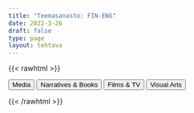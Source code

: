 ```yaml
---
title: "Teemasanasto: FIN-ENG"
date: 2022-3-26
draft: false
type: page
layout: tehtava
---
```

{{< rawhtml >}}
<link rel="stylesheet" type="text/css" href="/css/flashcard1.css"/>
<html>
 <body>
 <div id="cardArea"></div>
<div id=valikko>
<button id="teema1">Media</button>  <button id="teema2">Narratives & Books</button>   <button id="teema3">Films & TV</button>   <button id="teema4">Visual Arts</button>
</div>
  <div id="lukumaara"></div>
  <div id="buttonArea" class="grid grid-cols-3"></div>
 </body>
</html>

<script> 
$(document).ready(function() {

  var currentQuestion = 0;
  var qbank = [
	["mainostaulu", "billboard"], 
	["tuoreimmat uutiset", "breaking news"], 
	["sensuuri, valvonta", "censorship"], 
	["kuluttaja", "consumer"], 
	["tarkastaa faktat", "fact-check"], 
	["valeuutinen", "fake news"], 
	["valtamedia", "mainstream media"], 
	["joukkotiedotusvälineet, massamedia", "mass media"], 
	["median puolueellisuus", "media bias"], 
	["medialukutaito", "media literacy"], 
	["tiedotusväline", "media outlet"], 
	["multimedia (monia mediamuotoja yhdistelevä media)", "multimedia"], 
	["uutiskatsaus", "news bulletin"], 
	["uutisarvoinen, uutiskynnyksen ylittävä", "newsworthy"], 
	["kohdeyleisö", "target audience"], 
	[], 
	["kuuluttaja", "announcer"], 
	["uutisankkuri", "anchor"], 
	["lähetys, lähettää ohjelmaa", "broadcast"], 
	["kanava", "channel"], 
	["kommentaattori, selostaja", "commentator"], 
	["mainos(-elokuva)", "commercial"], 
	["(live-)kuvamateriaali", "(live) footage"], 
	["taajuus", "frequency"], 
	["uutistenlukija", "newsreader"], 
	["juontaja", "presenter"], 
	["paras katselu-/kuunteluaika", "prime time"], 
	["televisioida", "televise"], 
	["säätoimittaja", "weather reporter"], 
	[], 
	["mainos, ilmoitus", "advertisement, advert, ad"], 
	["artikkeli", "article"], 
	["täysikokoinen (laatu-)sanomalehti", "broadsheet"], 
	["artikkelin kirjoittajan nimi / nimen paikka", "byline"], 
	["kuvateksti", "caption"], 
	["levikki", "circulation"], 
	["kolumni, mielipidekirjoitus", "column"], 
	["kolumnisti", "columnist"], 
	["sarjakuva", "comic strip"], 
	["tekijänoikeus", "copyright"], 
	["kirjeenvaihtaja", "correspondent"], 
	["uutispeitto, uutisointi", "coverage"], 
	["painos, (lehden) numero", "edition"], 
	["päätoimittaja", "editor (-in-chief)"], 
	["pääkirjoitus", "editorial"], 
	["erikoisartikkeli", "feature"], 
	["otsikko", "headline"], 
	["tutkiva journalismi", "investigative journalism"], 
	["lehden numero", "issue"], 
	["toimittaja, journalisti", "journalist"], 
	["taitto, asettelu, ulkoasu", "layout"], 
	["aikakauslehti", "magazine"], 
	["uutistoimisto", "news agency"], 
	["sanomalehti", "newspaper"], 
	["aikakauslehti", "periodical"], 
	["lehdistö", "the press"], 
	["painomedia", "print media"], 
	["julkaisu", "publication"], 
	["kustantaja, kustantamo", "publisher"], 
	["toimittaja, reportteri", "reporter"], 
	["jymyuutinen, skuuppi", "scoop"], 
	["tilata (lehteä)", "subscribe to"], 
	["tilaus", "subscription"], 
	["iltapäivälehti", "tabloid"], 
	["keltainen lehdistö, sensaatiolehdistö", "tabloid journalism, yellow journalism"], 
	[], 
	["algoritmi", "algorithm"], 
	["sovellus", "application, app"], 
	["banneri, mainospalkki", "banner"], 
	["klikkiotsikko", "clickbait"], 
	["joukkoistaminen, yleisön osallistaminen", "crowdsourcing"], 
	["syöte, uutissyöte", "feed"], 
	["suoratoisto", "livestream"], 
	["meemi", "meme"], 
	["maksumuuri", "paywall"], 
	["podcast, verkossa julkaistu äänitallenne", "podcast"], 
	["julkaista, julkaisu", "post"], 
	["hakukone", "search engine"], 
	["suoratoistoalusta", "streaming platform"], 
	["tägi, merkintä, tunniste, tägätä, merkitä", "tag"], 
	["muodikas, suosittu", "trending"], 
	["trolli, ihminen, joka provosoi kommenteillaan netissä", "troll"], 
	["tviitti; tviitata, julkaista tviitti", "tweet"], 
	["katsoja", "viewer"], 
	["vlogi, videoblogi", "vlog (video blog)"], 
	["viraali, nopean internetsuosion saanut asia tai tapahtuma", "viral"], 
  ];

beginActivity();
  edellinen();
  random();
  seuraava();
  kortinVaihto();

  	$("#teema1").on("click", function(){
    currentQuestion = 0;
    beginActivity();
    })
    $("#teema2").on("click", function(){
    currentQuestion = 46;
    beginActivity();
    })
    $("#teema3").on("click", function(){
    currentQuestion = 114;
    beginActivity();
    })
    $("#teema4").on("click", function(){
    currentQuestion = 223;
    beginActivity();
    })

  window.addEventListener('keydown', (e) => {
    if (e.keyCode === 32 && e.target === document.body) {
      e.preventDefault();
    }
  });

  document.body.onkeydown = function(event) {
    event = event || window.event;
    var keycode = event.charCode || event.keyCode;
    if (keycode === 37 && currentQuestion > 0) {
      currentQuestion--;
      beginActivity();
    }

    if (keycode === 82) {
      var randomNumber = Math.floor(Math.random() * qbank.length);
      currentQuestion = randomNumber;
      beginActivity();
    }

    if (keycode === 39 && currentQuestion < qbank.length - 1) {
      currentQuestion++;
      beginActivity();
    }

    if (keycode === 32) {
      var parentDiv = document.getElementById("cardArea");
      var childDiv = document.getElementById("card1");
      if (parentDiv.contains(childDiv)) {
        $("#cardArea").empty()
        $("#cardArea").append('<div id="card2" class="card">' + qbank[currentQuestion][1] + '</div>')
        $("#card2").css("background-color", "#00473c")
      } else {
        $("#cardArea").empty()
        $("#cardArea").append('<div id="card1" class="card">' + qbank[currentQuestion][0] + '</div>')
        $("#card1").css("background-color", "#1F2937")
      }
    }

  }

  function beginActivity() {
    $("#cardArea").empty();
    $("#cardArea").append('<div id="card1" class="card">' + qbank[currentQuestion][0] + '</div>');
    $("#card1").css("background-color", "#1F2937");
    $("#lukumaara").empty();
    var korttia = document.createElement('div')
    korttia.innerHTML = currentQuestion + 1 + " / " + qbank.length;
    document.getElementById('lukumaara').appendChild(korttia);
  }

  function kortinVaihto() {
    $("#cardArea").on("click", function() {
      var parentDiv = document.getElementById("cardArea");
      var childDiv = document.getElementById("card1");
      if (parentDiv.contains(childDiv)) {
        $("#cardArea").empty()
        $("#cardArea").append('<div id="card2" class="card">' + qbank[currentQuestion][1] + '</div>')
        $("#card2").css("background-color", "#00473c")
      } else {
        $("#cardArea").empty()
        $("#cardArea").append('<div id="card1" class="card">' + qbank[currentQuestion][0] + '</div>')
        $("#card1").css("background-color", "#1F2937")
      }
    })
  }


  function edellinen() {
    $("#buttonArea").append('<div id="prevButton">Edellinen</div>');
    $("#prevButton").on("click", function() {
      if (currentQuestion > 0) {
        currentQuestion--;
        beginActivity();
      }
    })
  }

  function random() {
    $("#buttonArea").append('<div id="random">Random</div>');
    $("#random").on("click", function() {
      var randomNumber = Math.floor(Math.random() * qbank.length);
      currentQuestion = randomNumber;
      beginActivity();
    })
  }

  function seuraava() {
    $("#buttonArea").append('<div id="nextButton">Seuraava</div>');
    $("#nextButton").on("click", function() {
      if (currentQuestion < qbank.length - 1) {
        currentQuestion++;
        beginActivity();
      }
    })
  }
})
</script>

{{< /rawhtml >}}